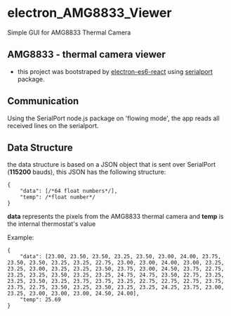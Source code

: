 # electron_AMG8833_Viewer
Simple GUI for AMG8833 Thermal Camera

## AMG8833 - thermal camera viewer
* this project was bootstraped by [electron-es6-react](https://github.com/b52/electron-es6-react) using [serialport](https://www.npmjs.com/package/serialport#electron) package.

## Communication
Using the SerialPort node.js package on 'flowing mode', the app reads all received lines on the serialport.

## Data Structure
the data structure is based on a JSON object that is sent over SerialPort (**115200** bauds), this JSON has the following structure:
```
{
    "data": [/*64 float numbers*/],
    "temp": /*float number*/
}
```
**data** represents the pixels from the AMG8833 thermal camera and **temp** is the internal thermostat's value

Example:
```
{
	"data": [23.00, 23.50, 23.50, 23.25, 23.50, 23.00, 24.00, 23.75, 23.50, 23.50, 23.25, 23.25, 22.75, 23.00, 23.00, 24.00, 23.00, 23.25, 23.25, 23.00, 23.25, 23.25, 23.50, 23.75, 23.00, 24.50, 23.75, 22.75, 23.25, 23.25, 23.50, 23.25, 23.25, 24.75, 24.75, 23.50, 22.75, 23.25, 23.25, 23.50, 23.25, 23.75, 23.75, 23.25, 22.75, 22.75, 22.75, 23.75, 23.75, 22.75, 23.50, 23.25, 23.50, 23.25, 23.25, 24.25, 23.75, 23.00, 23.25, 23.00, 23.00, 23.00, 24.50, 24.00],
	"temp": 25.69
}
```






